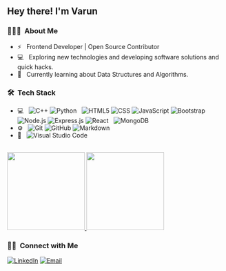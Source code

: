<!-- <img src="https://raw.githubusercontent.com/AVS1508/AVS1508/master/assets/Aditya%20Vikram%20Singh%20Banner.png"> -->

<h2> Hey there! I'm Varun</h2>

<h3> 👨🏻‍💻 &nbsp;About Me </h3>

- ⚡ &nbsp; Frontend Developer | Open Source Contributor
- 💻 &nbsp; Exploring new technologies and developing software solutions and quick hacks.
- 🌱 &nbsp; Currently learning about Data Structures and Algorithms. 

<h3> 🛠 &nbsp;Tech Stack</h3>

- 💻 &nbsp;
  ![C++](https://img.shields.io/badge/-C++-333333?style=flat&logo=C%2B%2B&logoColor=00599C)
  ![Python](https://img.shields.io/badge/-Python-333333?style=flat&logo=python)
  &nbsp;
  ![HTML5](https://img.shields.io/badge/-HTML5-333333?style=flat&logo=HTML5)
  ![CSS](https://img.shields.io/badge/-CSS-333333?style=flat&logo=CSS3&logoColor=1572B6)
  ![JavaScript](https://img.shields.io/badge/-JavaScript-333333?style=flat&logo=javascript)
  ![Bootstrap](https://img.shields.io/badge/-Bootstrap-333333?style=flat&logo=bootstrap&logoColor=563D7C)
  ![Node.js](https://img.shields.io/badge/-Node.js-333333?style=flat&logo=node.js)
  ![Express.js](https://img.shields.io/badge/express.js-333333.svg?style=flat&logo=express)
  ![React](https://img.shields.io/badge/-React-333333?style=flat&logo=react)
   &nbsp;
  ![MongoDB](https://img.shields.io/badge/-MongoDB-333333?style=flat&logo=mongodb)
- ⚙️ &nbsp;
  ![Git](https://img.shields.io/badge/-Git-333333?style=flat&logo=git)
  ![GitHub](https://img.shields.io/badge/-GitHub-333333?style=flat&logo=github)
  ![Markdown](https://img.shields.io/badge/-Markdown-333333?style=flat&logo=markdown)
- 🔧 &nbsp;
  ![Visual Studio Code](https://img.shields.io/badge/-Visual%20Studio%20Code-333333?style=flat&logo=visual-studio-code&logoColor=007ACC)


<br/>

<a href="https://github.com/varunvj1">
  <img height="180em" src="https://github-readme-stats.vercel.app/api?username=varunvj1&theme=buefy&show_icons=true" />
  <img height="180em" src="https://github-readme-stats.vercel.app/api/top-langs/?username=varunvj1&theme=buefy&layout=compact"/>
</a>

<br/>

<h3> 🤝🏻 &nbsp;Connect with Me </h3>

<p>
<a href="https://www.linkedin.com/in/varun-jain-407459191/"><img alt="LinkedIn" src="https://img.shields.io/badge/LinkedIn-Varun%20Jain-blue?style=flat-square&logo=linkedin"></a>
<a href="mailto:varunvj181@gmail.com"><img alt="Email" src="https://img.shields.io/badge/Email-varunvj181@gmail.com-blue?style=flat-square&logo=gmail"></a>
</p>
